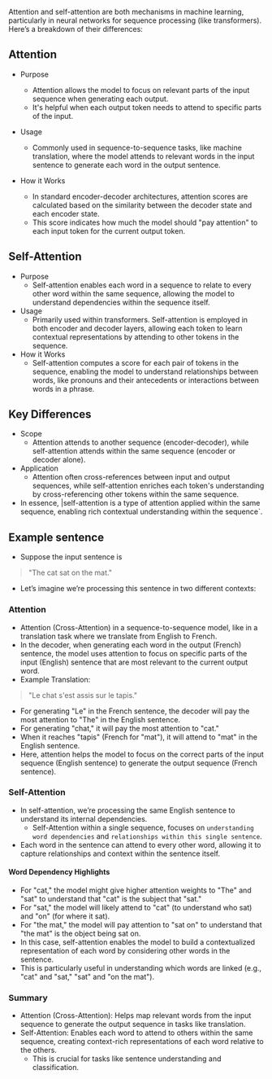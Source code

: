 Attention and self-attention are both mechanisms in machine learning, particularly in neural networks for sequence processing (like transformers). Here’s a breakdown of their differences:

## Attention
- Purpose
  - Attention allows the model to focus on relevant parts of the input sequence when generating each output. 
  - It's helpful when each output token needs to attend to specific parts of the input.

- Usage
  - Commonly used in sequence-to-sequence tasks, like machine translation, where the model attends to relevant words in the input sentence to generate each word in the output sentence.

- How it Works
  - In standard encoder-decoder architectures, attention scores are calculated based on the similarity between the decoder state and each encoder state.
  - This score indicates how much the model should "pay attention" to each input token for the current output token.

## Self-Attention
- Purpose
  - Self-attention enables each word in a sequence to relate to every other word within the same sequence, allowing the model to understand dependencies within the sequence itself.
- Usage
  - Primarily used within transformers. Self-attention is employed in both encoder and decoder layers, allowing each token to learn contextual representations by attending to other tokens in the sequence.
- How it Works
  - Self-attention computes a score for each pair of tokens in the sequence, enabling the model to understand relationships between words, like pronouns and their antecedents or interactions between words in a phrase.

## Key Differences
- Scope
  - Attention attends to another sequence (encoder-decoder), while self-attention attends within the same sequence (encoder or decoder alone).
- Application
  - Attention often cross-references between input and output sequences, while self-attention enriches each token's understanding by cross-referencing other tokens within the same sequence.
- In essence, |self-attention is a type of attention applied within the same sequence, enabling rich contextual understanding within the sequence`.
## Example sentence
- Suppose the input sentence is
> "The cat sat on the mat."
- Let’s imagine we’re processing this sentence in two different contexts:
### Attention
- Attention (Cross-Attention) in a sequence-to-sequence model, like in a translation task where we translate from English to French.
- In the decoder, when generating each word in the output (French) sentence, the model uses attention to focus on specific parts of the input (English) sentence that are most relevant to the current output word.
- Example Translation:
> "Le chat s'est assis sur le tapis."
- For generating "Le" in the French sentence, the decoder will pay the most attention to "The" in the English sentence.
- For generating "chat," it will pay the most attention to "cat."
- When it reaches "tapis" (French for "mat"), it will attend to "mat" in the English sentence.
- Here, attention helps the model to focus on the correct parts of the input sequence (English sentence) to generate the output sequence (French sentence).
### Self-Attention
- In self-attention, we’re processing the same English sentence to understand its internal dependencies.
  - Self-Attention within a single sequence, focuses on `understanding word dependencies` and `relationships within this single sentence`. 
- Each word in the sentence can attend to every other word, allowing it to capture relationships and context within the sentence itself.
#### Word Dependency Highlights
- For "cat," the model might give higher attention weights to "The" and "sat" to understand that "cat" is the subject that "sat."
- For "sat," the model will likely attend to "cat" (to understand who sat) and "on" (for where it sat).
- For "the mat," the model will pay attention to "sat on" to understand that "the mat" is the object being sat on.
- In this case, self-attention enables the model to build a contextualized representation of each word by considering other words in the sentence. 
- This is particularly useful in understanding which words are linked (e.g., "cat" and "sat," "sat" and "on the mat").

### Summary
- Attention (Cross-Attention): Helps map relevant words from the input sequence to generate the output sequence in tasks like translation.
- Self-Attention: Enables each word to attend to others within the same sequence, creating context-rich representations of each word relative to the others. 
  - This is crucial for tasks like sentence understanding and classification.


